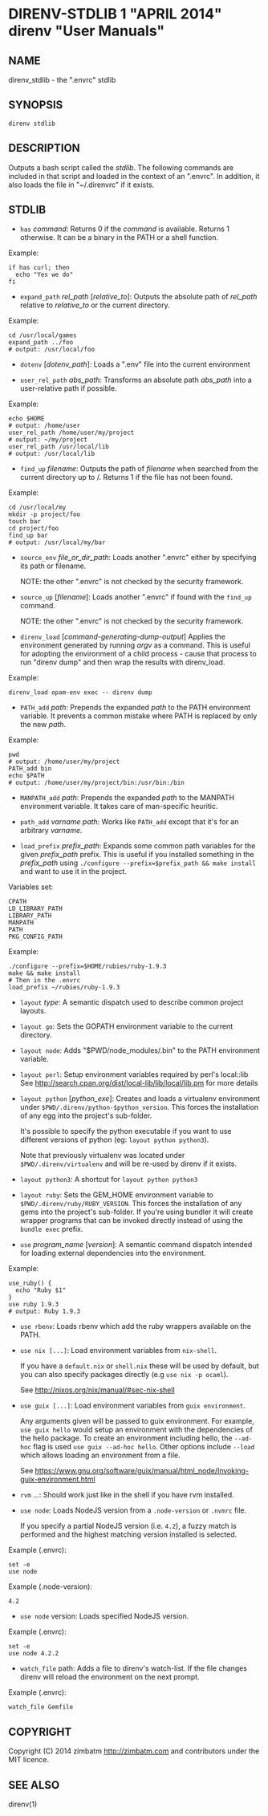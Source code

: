 DIRENV-STDLIB 1 "APRIL 2014" direnv "User Manuals"
==================================================

NAME
----

direnv_stdlib - the ".envrc" stdlib

SYNOPSIS
--------

`direnv stdlib`

DESCRIPTION
-----------

Outputs a bash script called the *stdlib*. The following commands are included in that script and loaded in the context of an ".envrc". In addition, it also loads the file in "~/.direnvrc" if it exists.

STDLIB
------

* `has` *command*:
    Returns 0 if the *command* is available. Returns 1 otherwise. It can be a binary in the PATH or a shell function.

Example:

    if has curl; then
      echo "Yes we do"
    fi

* `expand_path` *rel_path* [*relative_to*]:
    Outputs the absolute path of *rel_path* relative to *relative_to* or the current directory.

Example:

    cd /usr/local/games
    expand_path ../foo
    # output: /usr/local/foo

* `dotenv` [*dotenv_path*]:
    Loads a ".env" file into the current environment

* `user_rel_path` *abs_path*:
    Transforms an absolute path *abs_path* into a user-relative path if possible.

Example:

    echo $HOME
    # output: /home/user
    user_rel_path /home/user/my/project
    # output: ~/my/project
    user_rel_path /usr/local/lib
    # output: /usr/local/lib

* `find_up` *filename*:
    Outputs the path of *filename* when searched from the current directory up to /. Returns 1 if the file has not been found.

Example:

    cd /usr/local/my
    mkdir -p project/foo
    touch bar
    cd project/foo
    find_up bar
    # output: /usr/local/my/bar

* `source_env` *file_or_dir_path*:
    Loads another ".envrc" either by specifying its path or filename.

    NOTE: the other ".envrc" is not checked by the security framework.

* `source_up` [*filename*]:
    Loads another ".envrc" if found with the `find_up` command.

    NOTE: the other ".envrc" is not checked by the security framework.

* `direnv_load` [*command-generating-dump-output*]
    Applies the environment generated by running *argv* as a
    command. This is useful for adopting the environment of a child
    process - cause that process to run "direnv dump" and then wrap
    the results with direnv_load.

Example:

    direnv_load opam-env exec -- direnv dump

* `PATH_add` *path*:
    Prepends the expanded *path* to the PATH environment variable. It prevents a common mistake where PATH is replaced by only the new *path*.

Example:

    pwd
    # output: /home/user/my/project
    PATH_add bin
    echo $PATH
    # output: /home/user/my/project/bin:/usr/bin:/bin

* `MANPATH_add` *path*:
    Prepends the expanded *path* to the MANPATH environment variable. It takes care of man-specific heuritic.

* `path_add` *varname* *path*:
    Works like `PATH_add` except that it's for an arbitrary *varname*.

* `load_prefix` *prefix_path*:
    Expands some common path variables for the given *prefix_path* prefix. This is useful if you installed something in the *prefix_path* using
    `./configure --prefix=$prefix_path && make install` and want to use it in
    the project.

Variables set:

    CPATH
    LD_LIBRARY_PATH
    LIBRARY_PATH
    MANPATH
    PATH
    PKG_CONFIG_PATH

Example:

    ./configure --prefix=$HOME/rubies/ruby-1.9.3
    make && make install
    # Then in the .envrc
    load_prefix ~/rubies/ruby-1.9.3

* `layout` *type*:
    A semantic dispatch used to describe common project layouts.

* `layout go`:
    Sets the GOPATH environment variable to the current directory.

* `layout node`:
    Adds "$PWD/node_modules/.bin" to the PATH environment variable.

* `layout perl`:
    Setup environment variables required by perl's local::lib
    See http://search.cpan.org/dist/local-lib/lib/local/lib.pm for more
    details

* `layout python` [*python_exe*]:
    Creates and loads a virtualenv environment under `$PWD/.direnv/python-$python_version`. This forces the installation of any egg into the project's sub-folder.

    It's possible to specify the python executable if you want to use different versions of python (eg: `layout python python3`).

    Note that previously virtualenv was located under `$PWD/.direnv/virtualenv` and will be re-used by direnv if it exists.

* `layout python3`:
    A shortcut for `layout python python3`

* `layout ruby`:
    Sets the GEM_HOME environment variable to `$PWD/.direnv/ruby/RUBY_VERSION`. This forces the installation of any gems into the project's sub-folder.
    If you're using bundler it will create wrapper programs that can be invoked directly instead of using the `bundle exec` prefix.

* `use` *program_name* [*version*]:
    A semantic command dispatch intended for loading external dependencies into the environment.

Example:

    use_ruby() {
      echo "Ruby $1"
    }
    use ruby 1.9.3
    # output: Ruby 1.9.3

* `use rbenv`:
    Loads rbenv which add the ruby wrappers available on the PATH.
* `use nix [...]`:
    Load environment variables from `nix-shell`.

    If you have a `default.nix` or `shell.nix` these will be
    used by default, but you can also specify packages directly
    (e.g `use nix -p ocaml`).

    See http://nixos.org/nix/manual/#sec-nix-shell
* `use guix [...]`:
	Load environment variables from `guix environment`.

	Any arguments given will be passed to guix environment. For example,
	`use guix hello` would setup an environment with the dependencies of
	the hello package. To create an environment including hello, the
	`--ad-hoc` flag is used `use guix --ad-hoc hello`. Other options
	include `--load` which allows loading an environment from a
	file.

    See https://www.gnu.org/software/guix/manual/html_node/Invoking-guix-environment.html
* `rvm` ...:
    Should work just like in the shell if you have rvm installed.

* `use node`:
    Loads NodeJS version from a `.node-version` or `.nvmrc` file.

    If you specify a partial NodeJS version (i.e. `4.2`), a fuzzy
    match is performed and the highest matching version installed
    is selected.

Example (.envrc):

    set -e
    use node

Example (.node-version):

    4.2

* `use node` version:
    Loads specified NodeJS version.

Example (.envrc):

    set -e
    use node 4.2.2

* `watch_file` path:
    Adds a file to direnv's watch-list. If the file changes direnv will reload
    the environment on the next prompt.

Example (.envrc):

    watch_file Gemfile

COPYRIGHT
---------

Copyright (C) 2014 zimbatm <http://zimbatm.com> and contributors under the MIT licence.

SEE ALSO
--------

direnv(1)
